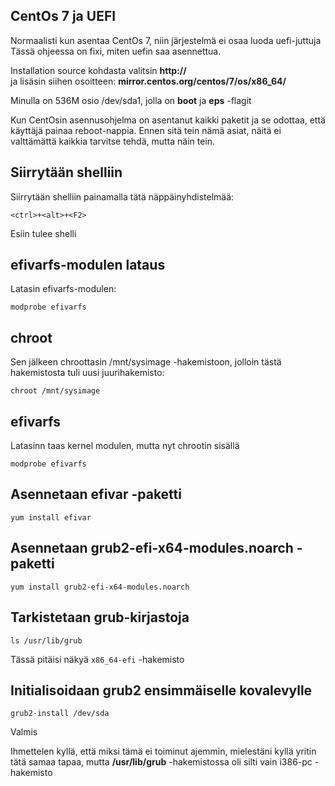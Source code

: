 ## CentOs 7 ja UEFI

Normaalisti kun asentaa CentOs 7, niin järjestelmä ei osaa luoda uefi-juttuja<br>
Tässä ohjeessa on fixi, miten uefin saa asennettua.<br>

Installation source kohdasta valitsin **http://** <br>
ja lisäsin siihen osoitteen: **mirror.centos.org/centos/7/os/x86_64/** <br>

Minulla on 536M osio /dev/sda1, jolla on **boot** ja **eps** -flagit

Kun CentOsin asennusohjelma on asentanut kaikki paketit ja se odottaa,
että käyttäjä painaa reboot-nappia. Ennen sitä tein nämä asiat,
näitä ei valttämättä kaikkia tarvitse tehdä, mutta näin tein.

## Siirrytään shelliin

Siirrytään shelliin painamalla tätä näppäinyhdistelmää:

```
<ctrl>+<alt>+<F2>
```

Esiin tulee shelli

## efivarfs-modulen lataus

Latasin efivarfs-modulen:

```
modprobe efivarfs
```

## chroot

Sen jälkeen chroottasin /mnt/sysimage -hakemistoon,
jolloin tästä hakemistosta tuli uusi juurihakemisto:

```
chroot /mnt/sysimage
```

## efivarfs
Latasinn taas kernel modulen, mutta nyt chrootin sisällä

```
modprobe efivarfs
```

## Asennetaan efivar -paketti

```
yum install efivar
```


## Asennetaan grub2-efi-x64-modules.noarch -paketti

```
yum install grub2-efi-x64-modules.noarch
```

## Tarkistetaan grub-kirjastoja

```
ls /usr/lib/grub
```

Tässä pitäisi näkyä ```x86_64-efi``` -hakemisto

## Initialisoidaan grub2 ensimmäiselle kovalevylle

```
grub2-install /dev/sda
```

Valmis

Ihmettelen kyllä, että miksi tämä ei toiminut ajemmin, mielestäni kyllä yritin tätä samaa tapaa,
mutta **/usr/lib/grub** -hakemistossa oli silti vain i386-pc -hakemisto
